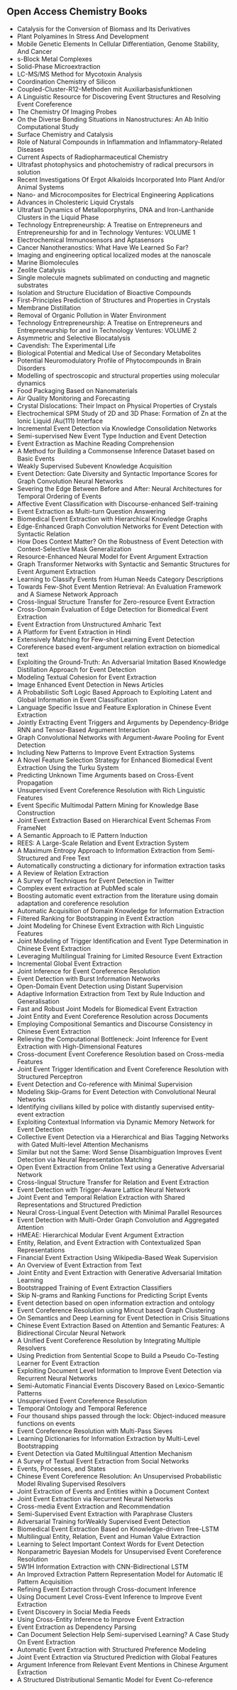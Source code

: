 <h2> Open Access Chemistry Books </h2>



<ul>

                             

 <li><a target="_blank" href="https://github.com/manjunath5496/Open-Access-Chemistry-Books/blob/master/chem(1).pdf" style="text-decoration:none;">Catalysis for the Conversion of Biomass and Its Derivatives</a></li>

 <li><a target="_blank" href="https://github.com/manjunath5496/Open-Access-Chemistry-Books/blob/master/chem(2).pdf" style="text-decoration:none;">Plant Polyamines In Stress
And Development</a></li>

<li><a target="_blank" href="https://github.com/manjunath5496/Open-Access-Chemistry-Books/blob/master/chem(3).pdf" style="text-decoration:none;">Mobile Genetic Elements In Cellular Differentiation, Genome Stability, And Cancer</a></li>
 <li><a target="_blank" href="https://github.com/manjunath5496/Open-Access-Chemistry-Books/blob/master/chem(4).pdf" style="text-decoration:none;">s-Block Metal
Complexes</a></li>                              
<li><a target="_blank" href="https://github.com/manjunath5496/Open-Access-Chemistry-Books/blob/master/chem(5).pdf" style="text-decoration:none;">Solid-Phase
Microextraction</a></li>
<li><a target="_blank" href="https://github.com/manjunath5496/Open-Access-Chemistry-Books/blob/master/chem(6).pdf" style="text-decoration:none;">LC-MS/MS Method
for Mycotoxin Analysis</a></li>
 <li><a target="_blank" href="https://github.com/manjunath5496/Open-Access-Chemistry-Books/blob/master/chem(7).pdf" style="text-decoration:none;">Coordination
Chemistry of Silicon</a></li>

 <li><a target="_blank" href="https://github.com/manjunath5496/Open-Access-Chemistry-Books/blob/master/chem(8).pdf" style="text-decoration:none;"> Coupled-Cluster-R12-Methoden
mit Auxiliarbasisfunktionen</a></li>
   <li><a target="_blank" href="https://github.com/manjunath5496/Open-Access-Chemistry-Books/blob/master/chem(9).pdf" style="text-decoration:none;">A Linguistic Resource for Discovering Event Structures and Resolving Event Coreference</a></li>
  
   
 <li><a target="_blank" href="https://github.com/manjunath5496/Open-Access-Chemistry-Books/blob/master/chem(10).pdf" style="text-decoration:none;">The Chemistry Of Imaging Probes</a></li>                              
<li><a target="_blank" href="https://github.com/manjunath5496/Open-Access-Chemistry-Books/blob/master/chem(11).pdf" style="text-decoration:none;">On the Diverse Bonding Situations in Nanostructures: An Ab Initio Computational Study</a></li>
<li><a target="_blank" href="https://github.com/manjunath5496/Open-Access-Chemistry-Books/blob/master/chem(12).pdf" style="text-decoration:none;">Surface
Chemistry and Catalysis</a></li>
<li><a target="_blank" href="https://github.com/manjunath5496/Open-Access-Chemistry-Books/blob/master/chem(13).pdf" style="text-decoration:none;">Role of Natural
Compounds in Inflammation and Inflammatory-Related Diseases</a></li>

<li><a target="_blank" href="https://github.com/manjunath5496/Open-Access-Chemistry-Books/blob/master/chem(14).pdf" style="text-decoration:none;">Current Aspects of
Radiopharmaceutical Chemistry</a></li>
                              
<li><a target="_blank" href="https://github.com/manjunath5496/Open-Access-Chemistry-Books/blob/master/chem(15).pdf" style="text-decoration:none;">Ultrafast photophysics and photochemistry of radical precursors in solution</a></li>

<li><a target="_blank" href="https://github.com/manjunath5496/Open-Access-Chemistry-Books/blob/master/chem(16).pdf" style="text-decoration:none;">Recent Investigations
Of Ergot Alkaloids Incorporated Into Plant And/or Animal Systems</a></li>

  <li><a target="_blank" href="https://github.com/manjunath5496/Open-Access-Chemistry-Books/blob/master/chem(17).pdf" style="text-decoration:none;">Nano- and
Microcomposites for Electrical Engineering Applications</a></li>   
  
<li><a target="_blank" href="https://github.com/manjunath5496/Open-Access-Chemistry-Books/blob/master/chem(18).pdf" style="text-decoration:none;">Advances in
Cholesteric Liquid Crystals</a></li> 

  
<li><a target="_blank" href="https://github.com/manjunath5496/Open-Access-Chemistry-Books/blob/master/chem(19).pdf" style="text-decoration:none;">Ultrafast Dynamics of Metalloporphyrins, DNA and Iron-Lanthanide Clusters in the Liquid Phase</a></li> 

<li><a target="_blank" href="https://github.com/manjunath5496/Open-Access-Chemistry-Books/blob/master/chem(20).pdf" style="text-decoration:none;">Technology Entrepreneurship: 
A Treatise on Entrepreneurs and Entrepreneurship for and in Technology Ventures: VOLUME 1 </a></li>

<li><a target="_blank" href="https://github.com/manjunath5496/Open-Access-Chemistry-Books/blob/master/chem(21).pdf" style="text-decoration:none;">Electrochemical
Immunosensors and Aptasensors</a></li>
<li><a target="_blank" href="https://github.com/manjunath5496/Open-Access-Chemistry-Books/blob/master/chem(22).pdf" style="text-decoration:none;">Cancer Nanotheranostics:
What Have We Learned So Far?</a></li> 
 <li><a target="_blank" href="https://github.com/manjunath5496/Open-Access-Chemistry-Books/blob/master/chem(23).pdf" style="text-decoration:none;">Imaging and engineering optical localized modes at the nanoscale</a></li> 
 

   <li><a target="_blank" href="https://github.com/manjunath5496/Open-Access-Chemistry-Books/blob/master/chem(24).pdf" style="text-decoration:none;">Marine Biomolecules</a></li>
 
   <li><a target="_blank" href="https://github.com/manjunath5496/Open-Access-Chemistry-Books/blob/master/chem(25).pdf" style="text-decoration:none;">Zeolite Catalysis</a></li>                              
 <li><a target="_blank" href="https://github.com/manjunath5496/Open-Access-Chemistry-Books/blob/master/chem(26).pdf" style="text-decoration:none;">Single molecule magnets sublimated on conducting and magnetic substrates</a></li>
 <li><a target="_blank" href="https://github.com/manjunath5496/Open-Access-Chemistry-Books/blob/master/chem(27).pdf" style="text-decoration:none;">Isolation and Structure Elucidation of Bioactive Compounds</a></li>
   
 
   <li><a target="_blank" href="https://github.com/manjunath5496/Open-Access-Chemistry-Books/blob/master/chem(28).pdf" style="text-decoration:none;">First-Principles
Prediction of Structures and Properties in Crystals</a></li>
 
   <li><a target="_blank" href="https://github.com/manjunath5496/Open-Access-Chemistry-Books/blob/master/chem(29).pdf" style="text-decoration:none;">Membrane
Distillation </a></li>                              

  <li><a target="_blank" href="https://github.com/manjunath5496/Open-Access-Chemistry-Books/blob/master/chem(30).pdf" style="text-decoration:none;">Removal of Organic
Pollution in Water Environment</a></li>
 
   <li><a target="_blank" href="https://github.com/manjunath5496/Open-Access-Chemistry-Books/blob/master/chem(31).pdf" style="text-decoration:none;">Technology Entrepreneurship: A Treatise on Entrepreneurs and Entrepreneurship for and in Technology Ventures: VOLUME 2</a></li> 
    <li><a target="_blank" href="https://github.com/manjunath5496/Open-Access-Chemistry-Books/blob/master/chem(32).pdf" style="text-decoration:none;">Asymmetric
and Selective Biocatalysis</a></li> 

   <li><a target="_blank" href="https://github.com/manjunath5496/Open-Access-Chemistry-Books/blob/master/chem(33).pdf" style="text-decoration:none;">Cavendish: The Experimental Life</a></li>                              

  <li><a target="_blank" href="https://github.com/manjunath5496/Open-Access-Chemistry-Books/blob/master/chem(34).pdf" style="text-decoration:none;">Biological Potential
and Medical Use of Secondary Metabolites</a></li> 
 
  <li><a target="_blank" href="https://github.com/manjunath5496/Open-Access-Chemistry-Books/blob/master/chem(35).pdf" style="text-decoration:none;">Potential
Neuromodulatory Profile of Phytocompounds in Brain Disorders</a></li> 

  <li><a target="_blank" href="https://github.com/manjunath5496/Open-Access-Chemistry-Books/blob/master/chem(36).pdf" style="text-decoration:none;">Modelling of spectroscopic and structural properties using molecular dynamics</a></li> 
 
<li><a target="_blank" href="https://github.com/manjunath5496/Open-Access-Chemistry-Books/blob/master/chem(37).pdf" style="text-decoration:none;">Food Packaging
Based on Nanomaterials</a></li>
 <li><a target="_blank" href="https://github.com/manjunath5496/Open-Access-Chemistry-Books/blob/master/chem(38).pdf" style="text-decoration:none;">Air Quality
Monitoring and Forecasting</a></li>
<li><a target="_blank" href="https://github.com/manjunath5496/Open-Access-Chemistry-Books/blob/master/chem(39).pdf" style="text-decoration:none;">Crystal
Dislocations: Their Impact on Physical Properties of Crystals</a></li>
 <li><a target="_blank" href="https://github.com/manjunath5496/Open-Access-Chemistry-Books/blob/master/chem(40).pdf" style="text-decoration:none;">Electrochemical SPM Study of 2D and 3D Phase: Formation of Zn at the Ionic Liquid /Au(111) Interface</a></li>                              
<li><a target="_blank" href="https://github.com/manjunath5496/Open-Access-Chemistry-Books/blob/master/chem(41).pdf" style="text-decoration:none;">Incremental Event Detection via Knowledge Consolidation Networks</a></li>
<li><a target="_blank" href="https://github.com/manjunath5496/Open-Access-Chemistry-Books/blob/master/chem(42).pdf" style="text-decoration:none;">Semi-supervised New Event Type Induction and Event Detection</a></li>
 
  <li><a target="_blank" href="https://github.com/manjunath5496/Open-Access-Chemistry-Books/blob/master/chem(43).pdf" style="text-decoration:none;">Event Extraction as Machine Reading Comprehension</a></li>
 <li><a target="_blank" href="https://github.com/manjunath5496/Open-Access-Chemistry-Books/blob/master/chem(44).pdf" style="text-decoration:none;">A Method for Building a Commonsense Inference Dataset based on Basic Events</a></li>
   <li><a target="_blank" href="https://github.com/manjunath5496/Open-Access-Chemistry-Books/blob/master/chem(45).pdf" style="text-decoration:none;">Weakly Supervised Subevent Knowledge Acquisition</a></li>  
   
<li><a target="_blank" href="https://github.com/manjunath5496/Open-Access-Chemistry-Books/blob/master/chem(46).pdf" style="text-decoration:none;">Event Detection: Gate Diversity and Syntactic Importance Scores for Graph Convolution Neural Networks</a></li> 
                             
<li><a target="_blank" href="https://github.com/manjunath5496/Open-Access-Chemistry-Books/blob/master/chem(47).pdf" style="text-decoration:none;">Severing the Edge Between Before and After: Neural Architectures for Temporal Ordering of Events</a></li>
<li><a target="_blank" href="https://github.com/manjunath5496/Open-Access-Chemistry-Books/blob/master/chem(48).pdf" style="text-decoration:none;">Affective Event Classification with Discourse-enhanced Self-training</a></li>

<li><a target="_blank" href="https://github.com/manjunath5496/Open-Access-Chemistry-Books/blob/master/chem(49).pdf" style="text-decoration:none;">Event Extraction as Multi-turn Question Answering</a></li>
                              
<li><a target="_blank" href="https://github.com/manjunath5496/Open-Access-Chemistry-Books/blob/master/chem(50).pdf" style="text-decoration:none;">Biomedical Event Extraction with Hierarchical Knowledge Graphs</a></li>
<li><a target="_blank" href="https://github.com/manjunath5496/Open-Access-Chemistry-Books/blob/master/chem(51).pdf" style="text-decoration:none;">Edge-Enhanced Graph Convolution Networks for Event Detection with Syntactic Relation</a></li>
<li><a target="_blank" href="https://github.com/manjunath5496/Open-Access-Chemistry-Books/blob/master/chem(52).pdf" style="text-decoration:none;">How Does Context Matter? On the Robustness of Event Detection with Context-Selective Mask Generalization</a></li>

<li><a target="_blank" href="https://github.com/manjunath5496/Open-Access-Chemistry-Books/blob/master/chem(53).pdf" style="text-decoration:none;">Resource-Enhanced Neural Model for Event Argument Extraction</a></li>
 
<li><a target="_blank" href="https://github.com/manjunath5496/Open-Access-Chemistry-Books/blob/master/chem(54).pdf" style="text-decoration:none;">Graph Transformer Networks with Syntactic and Semantic Structures for Event Argument Extraction </a></li>

<li><a target="_blank" href="https://github.com/manjunath5496/Open-Access-Chemistry-Books/blob/master/chem(55).pdf" style="text-decoration:none;">Learning to Classify Events from Human Needs Category Descriptions</a></li>
 
  <li><a target="_blank" href="https://github.com/manjunath5496/Open-Access-Chemistry-Books/blob/master/chem(56).pdf" style="text-decoration:none;">Towards Few-Shot Event Mention Retrieval: An Evaluation Framework and A Siamese Network Approach </a></li>                              

  <li><a target="_blank" href="https://github.com/manjunath5496/Open-Access-Chemistry-Books/blob/master/chem(57).pdf" style="text-decoration:none;">Cross-lingual Structure Transfer for Zero-resource Event Extraction</a></li>
 
   <li><a target="_blank" href="https://github.com/manjunath5496/Open-Access-Chemistry-Books/blob/master/chem(58).pdf" style="text-decoration:none;">Cross-Domain Evaluation of Edge Detection for Biomedical Event Extraction</a></li>
    <li><a target="_blank" href="https://github.com/manjunath5496/Open-Access-Chemistry-Books/blob/master/chem(59).pdf" style="text-decoration:none;">Event Extraction from Unstructured Amharic Text</a></li>
 
  <li><a target="_blank" href="https://github.com/manjunath5496/Open-Access-Chemistry-Books/blob/master/chem(60).pdf" style="text-decoration:none;">A Platform for Event Extraction in Hindi </a></li>
 
   <li><a target="_blank" href="https://github.com/manjunath5496/Open-Access-Chemistry-Books/blob/master/chem(61).pdf" style="text-decoration:none;"> Extensively Matching for Few-shot Learning Event Detection</a></li>
 
   <li><a target="_blank" href="https://github.com/manjunath5496/Open-Access-Chemistry-Books/blob/master/chem(62).pdf" style="text-decoration:none;">Coreference based event-argument relation extraction on biomedical text</a></li>
 
   <li><a target="_blank" href="https://github.com/manjunath5496/Open-Access-Chemistry-Books/blob/master/chem(63).pdf" style="text-decoration:none;">Exploiting the Ground-Truth: An Adversarial Imitation Based Knowledge Distillation Approach for Event Detection</a></li>                              

  <li><a target="_blank" href="https://github.com/manjunath5496/Open-Access-Chemistry-Books/blob/master/chem(64).pdf" style="text-decoration:none;">Modeling Textual Cohesion for Event Extraction</a></li>
 
   <li><a target="_blank" href="https://github.com/manjunath5496/Open-Access-Chemistry-Books/blob/master/chem(65).pdf" style="text-decoration:none;">Image Enhanced Event Detection in News Articles </a></li> 

   <li><a target="_blank" href="https://github.com/manjunath5496/Open-Access-Chemistry-Books/blob/master/chem(66).pdf" style="text-decoration:none;">A Probabilistic Soft Logic Based Approach to Exploiting Latent and Global Information in Event Classification</a></li> 
 
   <li><a target="_blank" href="https://github.com/manjunath5496/Open-Access-Chemistry-Books/blob/master/chem(67).pdf" style="text-decoration:none;">Language Specific Issue and Feature Exploration in Chinese Event Extraction</a></li>                              

  <li><a target="_blank" href="https://github.com/manjunath5496/Open-Access-Chemistry-Books/blob/master/chem(68).pdf" style="text-decoration:none;">Jointly Extracting Event Triggers and Arguments by Dependency-Bridge RNN and Tensor-Based Argument Interaction</a></li> 
 
  
   <li><a target="_blank" href="https://github.com/manjunath5496/Open-Access-Chemistry-Books/blob/master/chem(69).pdf" style="text-decoration:none;">Graph Convolutional Networks with
Argument-Aware Pooling for Event Detection</a></li>                              

  <li><a target="_blank" href="https://github.com/manjunath5496/Open-Access-Chemistry-Books/blob/master/chem(70).pdf" style="text-decoration:none;">Including New Patterns to Improve Event Extraction Systems</a></li> 
  
 
 <li><a target="_blank" href="https://github.com/manjunath5496/Open-Access-Chemistry-Books/blob/master/chem(71).pdf" style="text-decoration:none;">A Novel Feature Selection Strategy for Enhanced Biomedical Event Extraction Using the Turku System</a></li>
 
 <li><a target="_blank" href="https://github.com/manjunath5496/Open-Access-Chemistry-Books/blob/master/chem(72).pdf" style="text-decoration:none;">Predicting Unknown Time Arguments
based on Cross-Event Propagation</a></li> 
 
 
 <li><a target="_blank" href="https://github.com/manjunath5496/Open-Access-Chemistry-Books/blob/master/chem(73).pdf" style="text-decoration:none;">Unsupervised Event Coreference Resolution with Rich Linguistic Features</a></li>
  <li><a target="_blank" href="https://github.com/manjunath5496/Open-Access-Chemistry-Books/blob/master/chem(74).pdf" style="text-decoration:none;">Event Specific Multimodal Pattern Mining for Knowledge Base Construction</a></li>
    <li><a target="_blank" href="https://github.com/manjunath5496/Open-Access-Chemistry-Books/blob/master/chem(75).pdf" style="text-decoration:none;">Joint Event Extraction Based on Hierarchical Event Schemas From FrameNet</a></li>                        
<li><a target="_blank" href="https://github.com/manjunath5496/Open-Access-Chemistry-Books/blob/master/chem(76).pdf" style="text-decoration:none;">A Semantic Approach to IE Pattern Induction</a></li>

 <li><a target="_blank" href="https://github.com/manjunath5496/Open-Access-Chemistry-Books/blob/master/chem(77).pdf" style="text-decoration:none;">REES: A Large-Scale Relation and Event Extraction System</a></li> 
 
 
 <li><a target="_blank" href="https://github.com/manjunath5496/Open-Access-Chemistry-Books/blob/master/chem(78).pdf" style="text-decoration:none;">A Maximum Entropy Approach to
Information Extraction from Semi-Structured and Free Text</a></li>
  <li><a target="_blank" href="https://github.com/manjunath5496/Open-Access-Chemistry-Books/blob/master/chem(79).pdf" style="text-decoration:none;">Automatically constructing a dictionary for information extraction tasks</a></li>


 <li><a target="_blank" href="https://github.com/manjunath5496/Open-Access-Chemistry-Books/blob/master/chem(80).pdf" style="text-decoration:none;">A Review of Relation Extraction</a></li> 
 
 
 <li><a target="_blank" href="https://github.com/manjunath5496/Open-Access-Chemistry-Books/blob/master/chem(81).pdf" style="text-decoration:none;">A Survey of Techniques for Event Detection in Twitter</a></li>
  <li><a target="_blank" href="https://github.com/manjunath5496/Open-Access-Chemistry-Books/blob/master/chem(82).pdf" style="text-decoration:none;">Complex event extraction at PubMed scale</a></li>

 <li><a target="_blank" href="https://github.com/manjunath5496/Open-Access-Chemistry-Books/blob/master/chem(83).pdf" style="text-decoration:none;">Boosting automatic event extraction from the literature using domain adaptation and coreference resolution</a></li>
  <li><a target="_blank" href="https://github.com/manjunath5496/Open-Access-Chemistry-Books/blob/master/chem(84).pdf" style="text-decoration:none;">Automatic Acquisition of Domain Knowledge for Information Extraction</a></li>

 <li><a target="_blank" href="https://github.com/manjunath5496/Open-Access-Chemistry-Books/blob/master/chem(85).pdf" style="text-decoration:none;">Filtered Ranking for Bootstrapping in Event Extraction</a></li>
  <li><a target="_blank" href="https://github.com/manjunath5496/Open-Access-Chemistry-Books/blob/master/chem(86).pdf" style="text-decoration:none;">Joint Modeling for Chinese Event Extraction with Rich Linguistic Features</a></li>

 <li><a target="_blank" href="https://github.com/manjunath5496/Open-Access-Chemistry-Books/blob/master/chem(87).pdf" style="text-decoration:none;">Joint Modeling of Trigger Identification and Event Type Determination in Chinese Event Extraction</a></li>
  <li><a target="_blank" href="https://github.com/manjunath5496/Open-Access-Chemistry-Books/blob/master/chem(88).pdf" style="text-decoration:none;">Leveraging Multilingual Training for Limited Resource Event Extraction</a></li>
  <li><a target="_blank" href="https://github.com/manjunath5496/Open-Access-Chemistry-Books/blob/master/chem(89).pdf" style="text-decoration:none;">Incremental Global Event Extraction</a></li>
  
  
  <li><a target="_blank" href="https://github.com/manjunath5496/Open-Access-Chemistry-Books/blob/master/chem(90).pdf" style="text-decoration:none;"> Joint Inference for Event Coreference Resolution</a></li>
  <li><a target="_blank" href="https://github.com/manjunath5496/Open-Access-Chemistry-Books/blob/master/chem(91).pdf" style="text-decoration:none;">Event Detection with Burst Information Networks</a></li>

 <li><a target="_blank" href="https://github.com/manjunath5496/Open-Access-Chemistry-Books/blob/master/chem(92).pdf" style="text-decoration:none;">Open-Domain Event Detection using Distant Supervision</a></li>
  <li><a target="_blank" href="https://github.com/manjunath5496/Open-Access-Chemistry-Books/blob/master/chem(93).pdf" style="text-decoration:none;">Adaptive Information Extraction from Text by Rule Induction and Generalisation</a></li>
  <li><a target="_blank" href="https://github.com/manjunath5496/Open-Access-Chemistry-Books/blob/master/chem(94).pdf" style="text-decoration:none;">Fast and Robust Joint Models for Biomedical Event Extraction</a></li> 
  
   <li><a target="_blank" href="https://github.com/manjunath5496/Open-Access-Chemistry-Books/blob/master/chem(95).pdf" style="text-decoration:none;">Joint Entity and Event Coreference Resolution across Documents</a></li>  
  
<li><a target="_blank" href="https://github.com/manjunath5496/Open-Access-Chemistry-Books/blob/master/chem(96).pdf" style="text-decoration:none;">Employing Compositional Semantics and Discourse Consistency in Chinese Event Extraction</a></li> 
  
  
<li><a target="_blank" href="https://github.com/manjunath5496/Open-Access-Chemistry-Books/blob/master/chem(97).pdf" style="text-decoration:none;">Relieving the Computational Bottleneck: Joint Inference for Event Extraction with High-Dimensional Features</a></li>


 <li><a target="_blank" href="https://github.com/manjunath5496/Open-Access-Chemistry-Books/blob/master/chem(98).pdf" style="text-decoration:none;">Cross-document Event Coreference Resolution based on Cross-media Features</a></li> 
  
   <li><a target="_blank" href="https://github.com/manjunath5496/Open-Access-Chemistry-Books/blob/master/chem(99).pdf" style="text-decoration:none;">Joint Event Trigger Identification and Event Coreference Resolution with Structured Perceptron</a></li>  
  
<li><a target="_blank" href="https://github.com/manjunath5496/Open-Access-Chemistry-Books/blob/master/chem(100).pdf" style="text-decoration:none;">Event Detection and Co-reference with Minimal Supervision</a></li>  
  
 <li><a target="_blank" href="https://github.com/manjunath5496/Open-Access-Chemistry-Books/blob/master/chem(101).pdf" style="text-decoration:none;">Modeling Skip-Grams for Event Detection with Convolutional Neural Networks</a></li> 
  
   <li><a target="_blank" href="https://github.com/manjunath5496/Open-Access-Chemistry-Books/blob/master/chem(102).pdf" style="text-decoration:none;">Identifying civilians killed by police with distantly supervised entity-event extraction</a></li> 
  
   
 <li><a target="_blank" href="https://github.com/manjunath5496/Open-Access-Chemistry-Books/blob/master/chem(103).pdf" style="text-decoration:none;">Exploiting Contextual Information via Dynamic Memory Network for Event Detection</a></li> 
  
   <li><a target="_blank" href="https://github.com/manjunath5496/Open-Access-Chemistry-Books/blob/master/chem(104).pdf" style="text-decoration:none;">Collective Event Detection via a Hierarchical and Bias Tagging Networks with Gated Multi-level Attention Mechanisms</a></li>  
   
 <li><a target="_blank" href="https://github.com/manjunath5496/Open-Access-Chemistry-Books/blob/master/chem(105).pdf" style="text-decoration:none;">Similar but not the Same: Word Sense Disambiguation Improves Event Detection via Neural Representation Matching</a></li> 
 
<li><a target="_blank" href="https://github.com/manjunath5496/Open-Access-Chemistry-Books/blob/master/chem(106).pdf" style="text-decoration:none;">Open Event Extraction from Online Text using a Generative Adversarial Network</a></li> 
  
   <li><a target="_blank" href="https://github.com/manjunath5496/Open-Access-Chemistry-Books/blob/master/chem(107).pdf" style="text-decoration:none;">Cross-lingual Structure Transfer for Relation and Event Extraction</a></li> 
  
   
 <li><a target="_blank" href="https://github.com/manjunath5496/Open-Access-Chemistry-Books/blob/master/chem(108).pdf" style="text-decoration:none;">Event Detection with Trigger-Aware Lattice Neural Network</a></li> 
  
   <li><a target="_blank" href="https://github.com/manjunath5496/Open-Access-Chemistry-Books/blob/master/chem(109).pdf" style="text-decoration:none;">Joint Event and Temporal Relation Extraction with Shared Representations and Structured Prediction</a></li>  
   
 <li><a target="_blank" href="https://github.com/manjunath5496/Open-Access-Chemistry-Books/blob/master/chem(110).pdf" style="text-decoration:none;">Neural Cross-Lingual Event Detection with Minimal Parallel Resources </a></li>  
   
<li><a target="_blank" href="https://github.com/manjunath5496/Open-Access-Chemistry-Books/blob/master/chem(111).pdf" style="text-decoration:none;">Event Detection with Multi-Order Graph Convolution and Aggregated Attention</a></li> 
  
   
 <li><a target="_blank" href="https://github.com/manjunath5496/Open-Access-Chemistry-Books/blob/master/chem(112).pdf" style="text-decoration:none;">HMEAE: Hierarchical Modular Event Argument Extraction</a></li> 
  
   <li><a target="_blank" href="https://github.com/manjunath5496/Open-Access-Chemistry-Books/blob/master/chem(113).pdf" style="text-decoration:none;">Entity, Relation, and Event Extraction with Contextualized Span Representations</a></li>  
   
<li><a target="_blank" href="https://github.com/manjunath5496/Open-Access-Chemistry-Books/blob/master/chem(114).pdf" style="text-decoration:none;">Financial Event Extraction Using Wikipedia-Based Weak Supervision</a></li>
 <li><a target="_blank" href="https://github.com/manjunath5496/Open-Access-Chemistry-Books/blob/master/chem(115).pdf" style="text-decoration:none;">An Overview of Event Extraction from Text</a></li>  
   
 <li><a target="_blank" href="https://github.com/manjunath5496/Open-Access-Chemistry-Books/blob/master/chem(116).pdf" style="text-decoration:none;">Joint Entity and Event Extraction with Generative Adversarial Imitation Learning</a></li>   
   
   <li><a target="_blank" href="https://github.com/manjunath5496/Open-Access-Chemistry-Books/blob/master/chem(117).pdf" style="text-decoration:none;">Bootstrapped Training of Event Extraction Classifiers</a></li>  
   
 <li><a target="_blank" href="https://github.com/manjunath5496/Open-Access-Chemistry-Books/blob/master/chem(118).pdf" style="text-decoration:none;">Skip N-grams and Ranking Functions for Predicting Script Events</a></li>  
   
  <li><a target="_blank" href="https://github.com/manjunath5496/Open-Access-Chemistry-Books/blob/master/chem(119).pdf" style="text-decoration:none;">Event detection based on open information extraction and ontology</a></li> 
  
   <li><a target="_blank" href="https://github.com/manjunath5496/Open-Access-Chemistry-Books/blob/master/chem(120).pdf" style="text-decoration:none;">Event Coreference Resolution using Mincut based Graph Clustering</a></li>  
   
 <li><a target="_blank" href="https://github.com/manjunath5496/Open-Access-Chemistry-Books/blob/master/chem(121).pdf" style="text-decoration:none;">On Semantics and Deep Learning for Event Detection in Crisis Situations</a></li>   
   
   <li><a target="_blank" href="https://github.com/manjunath5496/Open-Access-Chemistry-Books/blob/master/chem(122).pdf" style="text-decoration:none;">Chinese Event Extraction Based on Attention and Semantic Features: A Bidirectional Circular Neural Network</a></li>  
     
<li><a target="_blank" href="https://github.com/manjunath5496/Open-Access-Chemistry-Books/blob/master/chem(123).pdf" style="text-decoration:none;">A Unified Event Coreference Resolution by Integrating Multiple Resolvers</a></li>  
   
 <li><a target="_blank" href="https://github.com/manjunath5496/Open-Access-Chemistry-Books/blob/master/chem(124).pdf" style="text-decoration:none;">Using Prediction from Sentential Scope to Build a Pseudo Co-Testing Learner for Event Extraction</a></li>   
   
   <li><a target="_blank" href="https://github.com/manjunath5496/Open-Access-Chemistry-Books/blob/master/chem(125).pdf" style="text-decoration:none;">Exploiting Document Level Information to Improve Event Detection via Recurrent Neural Networks</a></li>   
   
   <li><a target="_blank" href="https://github.com/manjunath5496/Open-Access-Chemistry-Books/blob/master/chem(126).pdf" style="text-decoration:none;">
Semi-Automatic Financial Events Discovery Based on Lexico-Semantic Patterns</a></li> 
   
<li><a target="_blank" href="https://github.com/manjunath5496/Open-Access-Chemistry-Books/blob/master/chem(127).pdf" style="text-decoration:none;">Unsupervised Event Coreference Resolution</a></li>  
   
 <li><a target="_blank" href="https://github.com/manjunath5496/Open-Access-Chemistry-Books/blob/master/chem(128).pdf" style="text-decoration:none;">Temporal Ontology and Temporal Reference</a></li>   
   
   <li><a target="_blank" href="https://github.com/manjunath5496/Open-Access-Chemistry-Books/blob/master/chem(129).pdf" style="text-decoration:none;">Four thousand ships passed through the lock: Object-induced measure functions on events</a></li>   
   
   <li><a target="_blank" href="https://github.com/manjunath5496/Open-Access-Chemistry-Books/blob/master/chem(130).pdf" style="text-decoration:none;">Event Coreference Resolution with Multi-Pass Sieves </a></li>    
   
<li><a target="_blank" href="https://github.com/manjunath5496/Open-Access-Chemistry-Books/blob/master/chem(131).pdf" style="text-decoration:none;">Learning Dictionaries for Information Extraction by Multi-Level Bootstrapping</a></li>   
   
   <li><a target="_blank" href="https://github.com/manjunath5496/Open-Access-Chemistry-Books/blob/master/chem(132).pdf" style="text-decoration:none;">Event Detection via Gated Multilingual Attention Mechanism</a></li>   
   
 <li><a target="_blank" href="https://github.com/manjunath5496/Open-Access-Chemistry-Books/blob/master/chem(133).pdf" style="text-decoration:none;">A Survey of Textual Event Extraction from Social Networks</a></li>     
   
 
 <li><a target="_blank" href="https://github.com/manjunath5496/Open-Access-Chemistry-Books/blob/master/chem(134).pdf" style="text-decoration:none;">Events, Processes, and States</a></li>

 <li><a target="_blank" href="https://github.com/manjunath5496/Open-Access-Chemistry-Books/blob/master/chem(135).pdf" style="text-decoration:none;">Chinese Event Coreference Resolution: An Unsupervised Probabilistic Model Rivaling Supervised Resolvers</a></li>

<li><a target="_blank" href="https://github.com/manjunath5496/Open-Access-Chemistry-Books/blob/master/chem(136).pdf" style="text-decoration:none;">Joint Extraction of Events and Entities within a Document Context</a></li>
 <li><a target="_blank" href="https://github.com/manjunath5496/Open-Access-Chemistry-Books/blob/master/chem(137).pdf" style="text-decoration:none;">Joint Event Extraction via Recurrent Neural Networks</a></li>                              
<li><a target="_blank" href="https://github.com/manjunath5496/Open-Access-Chemistry-Books/blob/master/chem(138).pdf" style="text-decoration:none;">Cross-media Event Extraction and Recommendation</a></li>
<li><a target="_blank" href="https://github.com/manjunath5496/Open-Access-Chemistry-Books/blob/master/chem(139).pdf" style="text-decoration:none;">Semi-Supervised Event Extraction with Paraphrase Clusters</a></li>
 <li><a target="_blank" href="https://github.com/manjunath5496/Open-Access-Chemistry-Books/blob/master/chem(140).pdf" style="text-decoration:none;">Adversarial Training forWeakly Supervised Event Detection</a></li>

 <li><a target="_blank" href="https://github.com/manjunath5496/Open-Access-Chemistry-Books/blob/master/chem(141).pdf" style="text-decoration:none;"> Biomedical Event Extraction Based on Knowledge-driven Tree-LSTM</a></li>
   <li><a target="_blank" href="https://github.com/manjunath5496/Open-Access-Chemistry-Books/blob/master/chem(142).pdf" style="text-decoration:none;">Multilingual Entity, Relation, Event and Human Value Extraction</a></li>                             
 <li><a target="_blank" href="https://github.com/manjunath5496/Open-Access-Chemistry-Books/blob/master/chem(143).pdf" style="text-decoration:none;">Learning to Select Important Context Words for Event Detection</a></li>                              
<li><a target="_blank" href="https://github.com/manjunath5496/Open-Access-Chemistry-Books/blob/master/chem(144).pdf" style="text-decoration:none;">Nonparametric Bayesian Models for Unsupervised Event Coreference Resolution</a></li>
<li><a target="_blank" href="https://github.com/manjunath5496/Open-Access-Chemistry-Books/blob/master/chem(145).pdf" style="text-decoration:none;">5W1H Information Extraction with CNN-Bidirectional LSTM</a></li>
<li><a target="_blank" href="https://github.com/manjunath5496/Open-Access-Chemistry-Books/blob/master/chem(146).pdf" style="text-decoration:none;">An Improved Extraction Pattern Representation Model for Automatic IE Pattern Acquisition</a></li>
                              
<li><a target="_blank" href="https://github.com/manjunath5496/Open-Access-Chemistry-Books/blob/master/chem(147).pdf" style="text-decoration:none;">Refining Event Extraction through Cross-document Inference</a></li>

<li><a target="_blank" href="https://github.com/manjunath5496/Open-Access-Chemistry-Books/blob/master/chem(148).pdf" style="text-decoration:none;">Using Document Level Cross-Event Inference to Improve Event Extraction</a></li>

  <li><a target="_blank" href="https://github.com/manjunath5496/Open-Access-Chemistry-Books/blob/master/chem(149).pdf" style="text-decoration:none;">Event Discovery in Social Media Feeds</a></li>   
  
<li><a target="_blank" href="https://github.com/manjunath5496/Open-Access-Chemistry-Books/blob/master/chem(150).pdf" style="text-decoration:none;">Using Cross-Entity Inference to Improve Event Extraction</a></li> 

<li><a target="_blank" href="https://github.com/manjunath5496/Open-Access-Chemistry-Books/blob/master/chem(151).pdf" style="text-decoration:none;">Event Extraction as Dependency Parsing </a></li>

<li><a target="_blank" href="https://github.com/manjunath5496/Open-Access-Chemistry-Books/blob/master/chem(152).pdf" style="text-decoration:none;">Can Document Selection Help Semi-supervised Learning? A Case Study On Event Extraction </a></li>
<li><a target="_blank" href="https://github.com/manjunath5496/Open-Access-Chemistry-Books/blob/master/chem(153).pdf" style="text-decoration:none;">Automatic Event Extraction with Structured Preference Modeling</a></li> 
 <li><a target="_blank" href="https://github.com/manjunath5496/Open-Access-Chemistry-Books/blob/master/chem(154).pdf" style="text-decoration:none;">Joint Event Extraction via Structured Prediction with Global Features</a></li> 
 

   <li><a target="_blank" href="https://github.com/manjunath5496/Open-Access-Chemistry-Books/blob/master/chem(155).pdf" style="text-decoration:none;">Argument Inference from Relevant Event Mentions in Chinese Argument Extraction</a></li>
 
   <li><a target="_blank" href="https://github.com/manjunath5496/Open-Access-Chemistry-Books/blob/master/chem(156).pdf" style="text-decoration:none;">A Structured Distributional Semantic Model for Event Co-reference</a></li>                              
 </ul>

